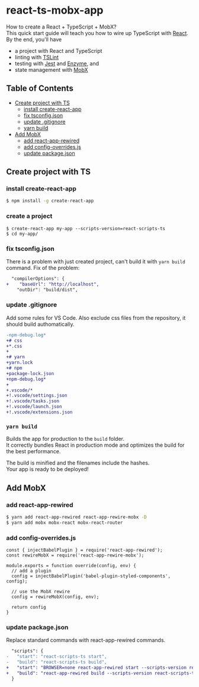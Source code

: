 # react-ts-mobx-app
How to create a React + TypeScript + MobX?<br>
This quick start guide will teach you how to wire up TypeScript with [React](http://facebook.github.io/react/).
By the end, you'll have

* a project with React and TypeScript
* linting with [TSLint](https://github.com/palantir/tslint)
* testing with [Jest](https://facebook.github.io/jest/) and [Enzyme](http://airbnb.io/enzyme/), and
* state management with [MobX](https://mobx.js.org/)

## Table of Contents

- [Create project with TS](#create-project-with-ts)
  - [install create-react-app](#install-create-react-app)
  - [fix tsconfig.json](#fix-tsconfigjson)
  - [update .gitignore](#update-gitignore)
  - [yarn build](#yarn-build)
- [Add MobX](#add-mobx)
  - [add react-app-rewired](#add-react-app-rewired)
  - [add config-overrides.js](#add-config-overridesjs)
  - [update package.json](#update-packagejson)

## Create project with TS

### install create-react-app
```bash
$ npm install -g create-react-app
```

### create a project
```shell
$ create-react-app my-app --scripts-version=react-scripts-ts
$ cd my-app/
```

### fix tsconfig.json
There is a problem with just created project, can't build it with `yarn build` command. Fix of the problem:
```diff
  "compilerOptions": {
+    "baseUrl": "http://localhost",
    "outDir": "build/dist",
```

### update .gitignore
Add some rules for VS Code. Also exclude css files from the repository, it should build authomatically.
```diff
-npm-debug.log*
+# css
+*.css
+
+# yarn
+yarn.lock
+# npm
+package-lock.json
+npm-debug.log*
+
+.vscode/*
+!.vscode/settings.json
+!.vscode/tasks.json
+!.vscode/launch.json
+!.vscode/extensions.json
```

### `yarn build`

Builds the app for production to the `build` folder.<br>
It correctly bundles React in production mode and optimizes the build for the best performance.

The build is minified and the filenames include the hashes.<br>
Your app is ready to be deployed!

## Add MobX

### add react-app-rewired
```bash
$ yarn add react-app-rewired react-app-rewire-mobx -D
$ yarn add mobx mobx-react mobx-react-router
```

### add config-overrides.js
```
const { injectBabelPlugin } = require('react-app-rewired');
const rewireMobX = require('react-app-rewire-mobx');

module.exports = function override(config, env) {
  // add a plugin
  config = injectBabelPlugin('babel-plugin-styled-components', config);

  // use the MobX rewire
  config = rewireMobX(config, env);

  return config
}
```

### update package.json
Replace standard commands with react-app-rewired commands.
```diff
  "scripts": {
-   "start": "react-scripts-ts start",
-   "build": "react-scripts-ts build",
+   "start": "BROWSER=none react-app-rewired start --scripts-version react-scripts-ts",
+   "build": "react-app-rewired build --scripts-version react-scripts-ts",
  }
```
